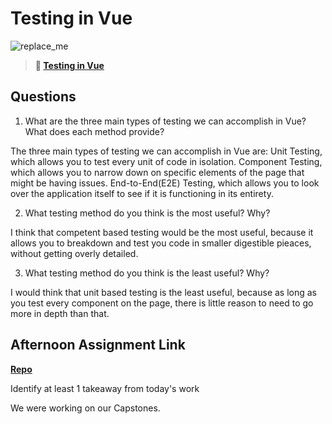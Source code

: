 # Testing in Vue

![replace_me](https://codeworks.blob.core.windows.net/public/assets/img/illustrations/placeholder.svg)

> **📖 [Testing in Vue](https://codeworksacademy.com/fs-student-guide/resources/wk8-9/04-Vue-Testing)**

## Questions

1. What are the three main types of testing we can accomplish in Vue? What does each method provide?

The three main types of testing we can accomplish in Vue are: Unit Testing, which allows you to test every unit of code in isolation. Component Testing, which allows you to narrow down on specific elements  of the page that might be having issues. End-to-End(E2E) Testing, which allows you to look over the application itself to see if it is functioning in its entirety. 

2. What testing method do you think is the most useful? Why?

I think that competent based testing would be the most useful, because it allows you to breakdown and test you code in smaller digestible pieaces, without getting overly detailed.

3. What testing method do you think is the least useful? Why?

I would think that unit based testing is the least useful, because as long as you test every component on the page, there is little reason to need to go more in depth than that.

## Afternoon Assignment Link

**[Repo](https://github.com/PeytonCurr/<ASSIGNMENT_REPO>)**

Identify at least 1 takeaway from today's work

We were working on our Capstones.